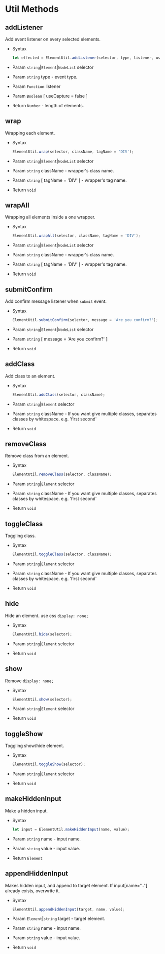 # Util Methods

## addListener

Add event listener on every selected elements.

- Syntax

  ``` js
  let effected = ElementUtil.addListener(selector, type, listener, useCapture = false);
  ```

- Param `string`|`Element`|`NodeList` selector
- Param `string` type - event type.
- Param `Function` listener
- Param `Boolean` [ useCapture = false ]
- Return `Number` - length of elements.

## wrap

Wrapping each element.

- Syntax

  ``` js
  ElementUtil.wrap(selector, className, tagName = 'DIV');
  ```

- Param `string`|`Element`|`NodeList` selector
- Param `string` className - wrapper's class name.
- Param `string` [ tagName = 'DIV' ] - wrapper's tag name.
- Return `void`

## wrapAll

Wrapping all elements inside a one wrapper.

- Syntax

  ``` js
  ElementUtil.wrapAll(selector, className, tagName = 'DIV');
  ```

- Param `string`|`Element`|`NodeList` selector
- Param `string` className - wrapper's class name.
- Param `string` [ tagName = 'DIV' ] - wrapper's tag name.
- Return `void`

## submitConfirm

Add confirm message listener when `submit` event.

- Syntax

  ``` js
  ElementUtil.submitConfirm(selector, message = 'Are you confirm?');
  ```

- Param `string`|`Element`|`NodeList` selector
- Param `string` [ message = 'Are you confirm?' ]
- Return `void`

## addClass

Add class to an element.

- Syntax

  ``` js
  ElementUtil.addClass(selector, className);
  ```

- Param  `string`|`Element` selector
- Param  `string` className - If you want give multiple classes, separates classes by whitespace. e.g. 'first second'
- Return `void`

## removeClass

Remove class from an element.

- Syntax

  ``` js
  ElementUtil.removeClass(selector, className);
  ```

- Param `string`|`Element` selector
- Param `string` className - If you want give multiple classes, separates classes by whitespace. e.g. 'first second'
- Return `void`

## toggleClass

Toggling class.

- Syntax

  ``` js
  ElementUtil.toggleClass(selector, className);
  ```

- Param `string`|`Element` selector
- Param `string` className - If you want give multiple classes, separates classes by whitespace. e.g. 'first second'
- Return `void`

## hide

Hide an element. use css `display: none;`

- Syntax

  ``` js
  ElementUtil.hide(selector);
  ```

- Param `string`|`Element` selector
- Return `void`

## show

Remove `display: none;`

- Syntax

  ``` js
  ElementUtil.show(selector);
  ```

- Param `string`|`Element` selector
- Return `void`

## toggleShow

Toggling show/hide element.

- Syntax

  ``` js
  ElementUtil.toggleShow(selector);
  ```

- Param `string`|`Element` selector
- Return `void`

## makeHiddenInput

Make a hidden input.

- Syntax

  ``` js
  let input = ElementUtil.makeHiddenInput(name, value);
  ```

- Param  `string` name - input name.
- Param  `string` value - input value.
- Return `Element`

## appendHiddenInput

Makes hidden input, and append to target element. If input[name=".."] already exists, overwrite it.

- Syntax

  ``` js
  ElementUtil.appendHiddenInput(target, name, value);
  ```

- Param  `Element`|`string` target - target element.
- Param  `string` name - input name.
- Param  `string` value - input value.
- Return `void`
